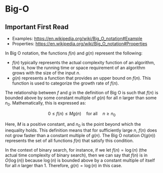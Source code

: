 # Big-O

## Important First Read

- Examples: https://en.wikipedia.org/wiki/Big_O_notation#Example
- Properties: https://en.wikipedia.org/wiki/Big_O_notation#Properties

In Big O notation, the functions $f(n)$ and $g(n)$ represent the following:

- $f(n)$ typically represents the actual complexity function of an algorithm,
  that is, how the running time or space requirement of an algorithm grows with
  the size of the input $n$.
- $g(n)$ represents a function that provides an upper bound on $f(n)$. This
  function is used to categorize the growth rate of $f(n)$.

The relationship between $f$ and $g$ in the definition of Big O is such that
$f(n)$ is bounded above by some constant multiple of $g(n)$ for all $n$ larger
than some $n_0$. Mathematically, this is expressed as:

$$
0 \leq f(n) \leq Mg(n) \quad \text{for all} \quad n \geq n_0
$$

Here, $M$ is a positive constant, and $n_0$ is the point beyond which the
inequality holds. This definition means that for sufficiently large $n$, $f(n)$
does not grow faster than a constant multiple of $g(n)$. The Big O notation
$O(g(n))$ represents the set of all functions $f(n)$ that satisfy this
condition.

In the context of binary search, for instance, if we let $f(n) = \log(n)$ (the
actual time complexity of binary search), then we can say that $f(n)$ is in
$O(\log(n))$ because $\log(n)$ is bounded above by a constant multiple of itself
for all $n$ larger than 1. Therefore, $g(n) = \log(n)$ in this case.
